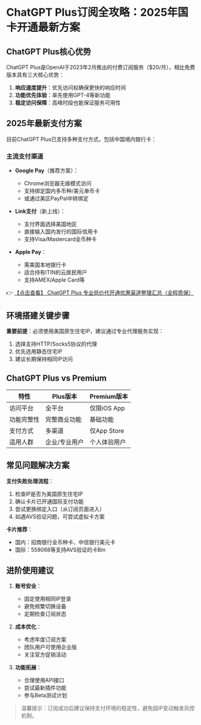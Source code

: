 # ChatGPT Plus订阅全攻略：2025年国卡开通最新方案

## ChatGPT Plus核心优势

ChatGPT Plus是OpenAI于2023年2月推出的付费订阅服务（$20/月），相比免费版本具有三大核心优势：

1. **响应速度提升**：优先访问权确保更快的响应时间
2. **功能优先体验**：率先使用GPT-4等新功能
3. **稳定访问保障**：高峰时段也能保证服务可用性

## 2025年最新支付方案

目前ChatGPT Plus已支持多种支付方式，包括中国境内银行卡：

### 主流支付渠道
- **Google Pay**（推荐方案）：
  - Chrome浏览器无痕模式访问
  - 支持绑定国内多币种/美元单币卡
  - 或通过美区PayPal中转绑定

- **Link支付**（新上线）：
  - 支付界面选择美国地区
  - 直接输入国内发行的国际信用卡
  - 支持Visa/Mastercard全币种卡

- **Apple Pay**：
  - 需美国本地银行卡
  - 适合持有ITIN的云居民用户
  - 支持AMEX/Apple Card等

👉 [【点击查看】 ChatGPT Plus 专业低价代开通优惠渠道整理汇总（全程质保）](https://bit.ly/DaiKai)

## 环境搭建关键步骤

**重要前提**：必须使用美国原生住宅IP，建议通过专业代理服务实现：

1. 选择支持HTTP/Socks5协议的代理
2. 优先选用静态住宅IP
3. 建议长期保持相同IP访问

## ChatGPT Plus vs Premium

| 特性        | Plus版本       | Premium版本    |
|-------------|---------------|---------------|
| 访问平台    | 全平台        | 仅限iOS App   |
| 功能完整性  | 完整商业功能  | 基础功能      |
| 支付方式    | 多渠道        | 仅App Store   |
| 适用人群    | 企业/专业用户 | 个人体验用户  |

## 常见问题解决方案

**支付失败处理流程**：
1. 检查IP是否为美国原生住宅IP
2. 确认卡片已开通国际支付功能
3. 尝试更换绑定入口（从订阅页面进入）
4. 如遇AVS验证问题，可尝试虚拟卡方案

**卡片推荐**：
- 国内：招商银行全币种卡、中信银行美元卡
- 国际：558068等支持AVS验证的卡Bin

## 进阶使用建议

1. **账号安全**：
   - 固定使用相同IP登录
   - 避免频繁切换设备
   - 定期检查订阅状态

2. **成本优化**：
   - 考虑年度订阅方案
   - 团队用户可使用企业版
   - 关注官方促销活动

3. **功能拓展**：
   - 合理使用API接口
   - 尝试最新插件功能
   - 参与Beta测试计划

> 温馨提示：订阅成功后建议保持支付环境的稳定性，避免因IP变动触发风控机制。
